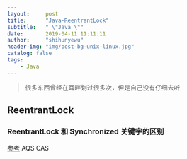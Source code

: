 ```yaml
---
layout:     post
title:      "Java-ReentrantLock"
subtitle:   " \"Java \""
date:       2019-04-11 11:11:11
author:     "shihunyewu"
header-img: "img/post-bg-unix-linux.jpg"
catalog: false
tags:
    - Java
---
```

> 很多东西曾经在耳畔划过很多次，但是自己没有仔细去听

## ReentrantLock
### ReentrantLock 和 Synchronized 关键字的区别
[参考](https://www.cnblogs.com/baizhanshi/p/6419268.html)
AQS
CAS
